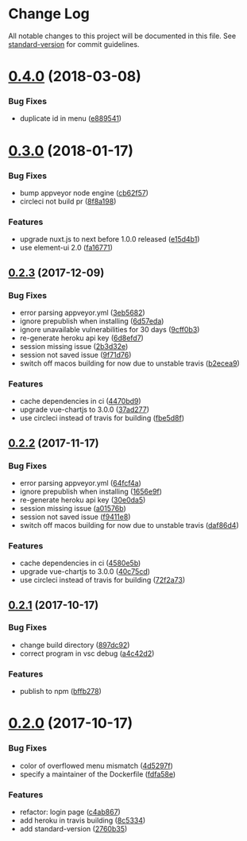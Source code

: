 # Change Log

All notable changes to this project will be documented in this file. See [standard-version](https://github.com/conventional-changelog/standard-version) for commit guidelines.

<a name="0.4.0"></a>
# [0.4.0](https://github.com/clarkdo/hero/compare/v0.3.0...v0.4.0) (2018-03-08)


### Bug Fixes

* duplicate id in menu ([e889541](https://github.com/clarkdo/hero/commit/e889541))



<a name="0.3.0"></a>
# [0.3.0](https://github.com/clarkdo/hero/compare/v0.2.3...v0.3.0) (2018-01-17)


### Bug Fixes

* bump appveyor node engine ([cb62f57](https://github.com/clarkdo/hero/commit/cb62f57))
* circleci not build pr ([8f8a198](https://github.com/clarkdo/hero/commit/8f8a198))


### Features

* upgrade nuxt.js to next before 1.0.0 released ([e15d4b1](https://github.com/clarkdo/hero/commit/e15d4b1))
* use element-ui 2.0 ([fa16771](https://github.com/clarkdo/hero/commit/fa16771))



<a name="0.2.3"></a>
## [0.2.3](https://github.com/clarkdo/hero/compare/v0.2.1...v0.2.3) (2017-12-09)


### Bug Fixes

* error parsing appveyor.yml ([3eb5682](https://github.com/clarkdo/hero/commit/3eb5682))
* ignore prepublish when installing ([6d57eda](https://github.com/clarkdo/hero/commit/6d57eda))
* ignore unavailable vulnerabilities for 30 days ([9cff0b3](https://github.com/clarkdo/hero/commit/9cff0b3))
* re-generate heroku api key ([6d8efd7](https://github.com/clarkdo/hero/commit/6d8efd7))
* session missing issue ([2b3d32e](https://github.com/clarkdo/hero/commit/2b3d32e))
* session not saved issue ([9f71d76](https://github.com/clarkdo/hero/commit/9f71d76))
* switch off macos building for now due to unstable travis ([b2ecea9](https://github.com/clarkdo/hero/commit/b2ecea9))


### Features

* cache dependencies in ci ([4470bd9](https://github.com/clarkdo/hero/commit/4470bd9))
* upgrade vue-chartjs to 3.0.0 ([37ad277](https://github.com/clarkdo/hero/commit/37ad277))
* use circleci instead of travis for building ([fbe5d8f](https://github.com/clarkdo/hero/commit/fbe5d8f))



<a name="0.2.2"></a>
## [0.2.2](https://github.com/clarkdo/hero/compare/v0.2.1...v0.2.2) (2017-11-17)


### Bug Fixes

* error parsing appveyor.yml ([64fcf4a](https://github.com/clarkdo/hero/commit/64fcf4a))
* ignore prepublish when installing ([1656e9f](https://github.com/clarkdo/hero/commit/1656e9f))
* re-generate heroku api key ([30e0da5](https://github.com/clarkdo/hero/commit/30e0da5))
* session missing issue ([a01576b](https://github.com/clarkdo/hero/commit/a01576b))
* session not saved issue ([f9411e8](https://github.com/clarkdo/hero/commit/f9411e8))
* switch off macos building for now due to unstable travis ([daf86d4](https://github.com/clarkdo/hero/commit/daf86d4))


### Features

* cache dependencies in ci ([4580e5b](https://github.com/clarkdo/hero/commit/4580e5b))
* upgrade vue-chartjs to 3.0.0 ([40c75cd](https://github.com/clarkdo/hero/commit/40c75cd))
* use circleci instead of travis for building ([72f2a73](https://github.com/clarkdo/hero/commit/72f2a73))



<a name="0.2.1"></a>
## [0.2.1](https://github.com/clarkdo/hero/compare/v0.2.0...v0.2.1) (2017-10-17)


### Bug Fixes

* change build directory ([897dc92](https://github.com/clarkdo/hero/commit/897dc92))
* correct program in vsc debug ([a4c42d2](https://github.com/clarkdo/hero/commit/a4c42d2))


### Features

* publish to npm ([bffb278](https://github.com/clarkdo/hero/commit/bffb278))



<a name="0.2.0"></a>
# [0.2.0](https://github.com/clarkdo/hero/compare/v0.1.4...v0.2.0) (2017-10-17)


### Bug Fixes

* color of overflowed menu mismatch ([4d5297f](https://github.com/clarkdo/hero/commit/4d5297f))
* specify a maintainer of the Dockerfile ([fdfa58e](https://github.com/clarkdo/hero/commit/fdfa58e))


### Features

* refactor: login page ([c4ab867](https://github.com/clarkdo/hero/commit/c4ab867))
* add heroku in travis building ([8c5334](https://github.com/clarkdo/hero/commit/8c5334))
* add standard-version ([2760b35](https://github.com/clarkdo/hero/commit/2760b35))
